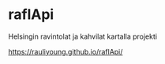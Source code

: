 # raflApi
Helsingin ravintolat ja kahvilat kartalla projekti

https://rauliyoung.github.io/raflApi/
